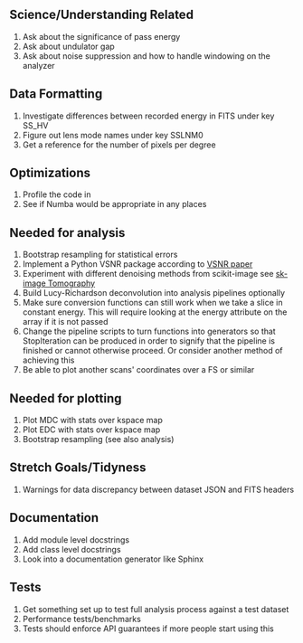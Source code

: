 ## Science/Understanding Related

1. Ask about the significance of pass energy
2. Ask about undulator gap
3. Ask about noise suppression and how to handle windowing on the analyzer

## Data Formatting

1. Investigate differences between recorded energy in FITS under key SS_HV
2. Figure out lens mode names under key SSLNM0
3. Get a reference for the number of pixels per degree

## Optimizations

1. Profile the code in 
2. See if Numba would be appropriate in any places

## Needed for analysis

1. Bootstrap resampling for statistical errors
2. Implement a Python VSNR package according to [VSNR paper](https://www.math.univ-toulouse.fr/~weiss/Publis/IEEEIP_VSNR_Final.pdf)
3. Experiment with different denoising methods from scikit-image see 
[sk-image Tomography](http://emmanuelle.github.io/segmentation-of-3-d-tomography-images-with-python-and-scikit-image.html)
4. Build Lucy-Richardson deconvolution into analysis pipelines optionally
5. Make sure conversion functions can still work when we take a slice in constant energy. 
This will require looking at the energy attribute on the array if it is not passed
6. Change the pipeline scripts to turn functions into generators so that StopIteration can be produced in order to signify
that the pipeline is finished or cannot otherwise proceed. Or consider another method of achieving this
7. Be able to plot another scans' coordinates over a FS or similar 

## Needed for plotting

1. Plot MDC with stats over kspace map
2. Plot EDC with stats over kspace map
3. Bootstrap resampling (see also analysis)

## Stretch Goals/Tidyness

1. Warnings for data discrepancy between dataset JSON and FITS headers

## Documentation

1. Add module level docstrings
2. Add class level docstrings
3. Look into a documentation generator like Sphinx

## Tests

1. Get something set up to test full analysis process against a test dataset
2. Performance tests/benchmarks
3. Tests should enforce API guarantees if more people start using this
